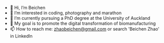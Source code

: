 - 👋 Hi, I’m Beichen
- 👀 I’m interested in coding, photography and marathon
- 🌱 I’m currently pursuing a PhD degree at the University of Auckland
- 💞️ My goal is to promote the digital transformation of biomanufacturing
- 📫 How to reach me: zhaobeichen@gmail.com or search 'Beichen Zhao' in Linkedln

<!---
BeichenZhao/BeichenZhao is a ✨ special ✨ repository because its `README.md` (this file) appears on your GitHub profile.
You can click the Preview link to take a look at your changes.
--->
